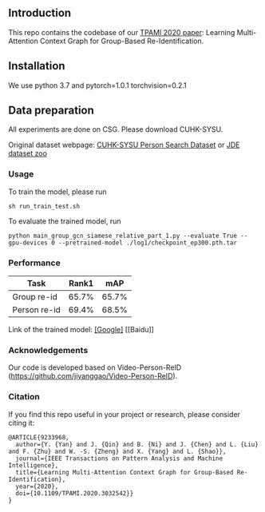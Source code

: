 ## Introduction
This repo contains the codebase of our [TPAMI 2020 paper](https://ieeexplore.ieee.org/document/9233968): Learning Multi-Attention Context Graph for Group-Based Re-Identification.

## Installation
We use python 3.7 and pytorch=1.0.1 torchvision=0.2.1

## Data preparation
All experiments are done on CSG. Please download CUHK-SYSU.

Original dataset webpage: [CUHK-SYSU Person Search Dataset](http://www.ee.cuhk.edu.hk/~xgwang/PS/dataset.html) or [JDE dataset zoo](https://github.com/Zhongdao/Towards-Realtime-MOT/blob/master/DATASET_ZOO.md)


### Usage
To train the model, please run

    sh run_train_test.sh
    
To evaluate the trained model, run
    
    python main_group_gcn_siamese_relative_part_1.py --evaluate True --gpu-devices 0 --pretrained-model ./log1/checkpoint_ep300.pth.tar

### Performance
|Task|Rank1 | mAP | 
|-----|------|-----|
|Group re-id| 65.7%|65.7%| 
|Person re-id|69.4%|68.5%| 

Link of the trained model: [[Google]](https://drive.google.com/file/d/1j6r4-Fu2FyfE5LHeWrTcFm3xl92t8Lnp/view?usp=sharing) [[Baidu]]

### Acknowledgements
Our code is developed based on Video-Person-ReID (https://github.com/jiyanggao/Video-Person-ReID). 

### Citation
If you find this repo useful in your project or research, please consider citing it:
```
@ARTICLE{9233968,
  author={Y. {Yan} and J. {Qin} and B. {Ni} and J. {Chen} and L. {Liu} and F. {Zhu} and W. -S. {Zheng} and X. {Yang} and L. {Shao}},
  journal={IEEE Transactions on Pattern Analysis and Machine Intelligence}, 
  title={Learning Multi-Attention Context Graph for Group-Based Re-Identification}, 
  year={2020},
  doi={10.1109/TPAMI.2020.3032542}}
}
```
